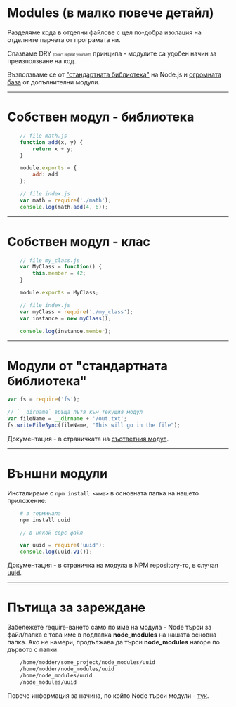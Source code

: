 # Modules (в малко повече детайл)

Разделяме кода в отделни файлове с цел по-добра изолация на отделните парчета от програмата ни.

Спазваме DRY <small><small><small>(Don't repeat yourself)</small></small></small> принципа - модулите са удобен начин за преизползване на код.

Възползваме се от ["стандартната библиотека"](https://nodejs.org/api/) на Node.js и [огромната база](http://npmjs.com/) от допълнителни модули.

---

# Собствен модул - библиотека

```javascript
	// file math.js
  	function add(x, y) {
		return x + y;
	}

	module.exports = {
		add: add
	};

```

```javascript
	// file index.js
	var math = require('./math');
	console.log(math.add(4, 6));
```

---

# Собствен модул - клас

```javascript
	// file my_class.js
	var MyClass = function() {
		this.member = 42;
	}

	module.exports = MyClass;

```

```javascript
	// file index.js
	var myClass = require('./my_class');
	var instance = new myClass();

	console.log(instance.member);
```

---

# Модули от "стандартната библиотека"

```javascript
var fs = require('fs');

// `__dirname` връща пътя към текущия модул
var fileName = __dirname + '/out.txt';
fs.writeFileSync(fileName, "This will go in the file");
```

Документация - в страничката на [съответния модул](https://nodejs.org/api/fs.html).

---

# Външни модули

Инсталираме с `npm install <име>` в основната папка на нашето приложение:

```bash
	# в терминала
	npm install uuid
```

```javascript
	// в някой сорс файл

	var uuid = require('uuid');
	console.log(uuid.v1());
```

Документация - в страничка на модула в NPM repository-то, в случая [uuid](https://www.npmjs.com/package/uuid).

---

# Пътища за зареждане

Забележете require-ването само по име на модула - Node търси за файл/папка с това име в подпапка **node_modules** на нашата основна папка. Ако не намери, продължава да търси **node_modules** нагоре по дървото с папки.

```bash
    /home/modder/some_project/node_modules/uuid
    /home/modder/node_modules/uuid
    /home/node_modules/uuid
    /node_modules/uuid
```

Повече информация за начина, по който Node търси модули - [тук](https://nodejs.org/api/modules.html#modules_loading_from_node_modules_folders).
